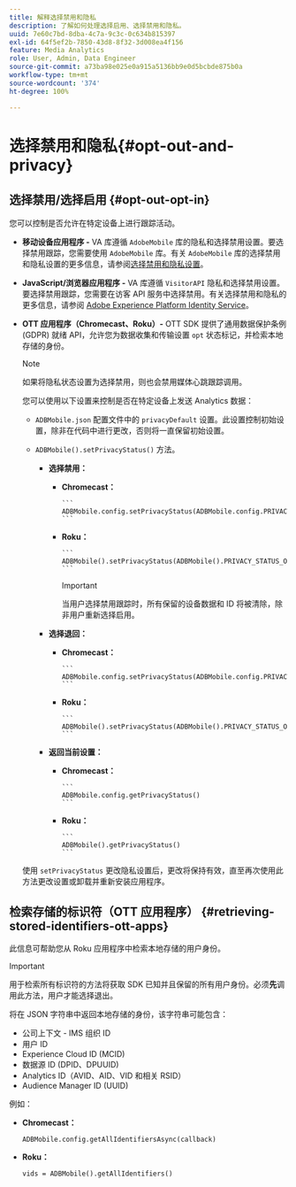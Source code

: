 ```yaml
---
title: 解释选择禁用和隐私
description: 了解如何处理选择启用、选择禁用和隐私。
uuid: 7e60c7bd-8dba-4c7a-9c3c-0c634b815397
exl-id: 64f5ef2b-7850-43d8-8f32-3d008ea4f156
feature: Media Analytics
role: User, Admin, Data Engineer
source-git-commit: a73ba98e025e0a915a5136bb9e0d5bcbde875b0a
workflow-type: tm+mt
source-wordcount: '374'
ht-degree: 100%

---
```


# 选择禁用和隐私{#opt-out-and-privacy}

## 选择禁用/选择启用 {#opt-out-opt-in}

您可以控制是否允许在特定设备上进行跟踪活动。

* **移动设备应用程序 -** VA 库遵循 `AdobeMobile` 库的隐私和选择禁用设置。要选择禁用跟踪，您需要使用 `AdobeMobile` 库。有关 `AdobeMobile` 库的选择禁用和隐私设置的更多信息，请参阅[选择禁用和隐私设置](https://experienceleague.adobe.com/docs/mobile-services/android/gdpr-privacy-android/privacy.html?lang=zh-Hans)。
* **JavaScript/浏览器应用程序 -** VA 库遵循 `VisitorAPI` 隐私和选择禁用设置。要选择禁用跟踪，您需要在访客 API 服务中选择禁用。有关选择禁用和隐私的更多信息，请参阅 [Adobe Experience Platform Identity Service](https://experienceleague.adobe.com/docs/id-service/using/home.html?lang=zh-Hans)。
* **OTT 应用程序（Chromecast、Roku）-** OTT SDK 提供了通用数据保护条例 (GDPR) 就绪 API，允许您为数据收集和传输设置 `opt` 状态标记，并检索本地存储的身份。

  >[!NOTE]
  >
  >如果将隐私状态设置为选择禁用，则也会禁用媒体心跳跟踪调用。

  您可以使用以下设置来控制是否在特定设备上发送 Analytics 数据：

   * `ADBMobile.json` 配置文件中的 `privacyDefault` 设置。此设置控制初始设置，除非在代码中进行更改，否则将一直保留初始设置。

   * `ADBMobile().setPrivacyStatus()` 方法。

      * **选择禁用：**

         * **Chromecast：**

               ```
               ADBMobile.config.setPrivacyStatus(ADBMobile.config.PRIVACY_STATUS_OPT_OUT)
               ```
           
         * **Roku：**

               ```
               ADBMobile().setPrivacyStatus(ADBMobile().PRIVACY_STATUS_OPT_OUT)
               ```
           
           >[!IMPORTANT]
           >
           >当用户选择禁用跟踪时，所有保留的设备数据和 ID 将被清除，除非用户重新选择启用。

      * **选择退回：**

         * **Chromecast：**

               ```
               ADBMobile.config.setPrivacyStatus(ADBMobile.config.PRIVACY_STATUS_OPT_IN)
               ```
           
         * **Roku：**

               ```
               ADBMobile().setPrivacyStatus(ADBMobile().PRIVACY_STATUS_OPT_IN)
               ```
           
      * **返回当前设置：**

         * **Chromecast：**

               ```
               ADBMobile.config.getPrivacyStatus()
               ```
           
         * **Roku：**

               ```
               ADBMobile().getPrivacyStatus()
               ```
           
  使用 `setPrivacyStatus` 更改隐私设置后，更改将保持有效，直至再次使用此方法更改设置或卸载并重新安装应用程序。

## 检索存储的标识符（OTT 应用程序） {#retrieving-stored-identifiers-ott-apps}

此信息可帮助您从 Roku 应用程序中检索本地存储的用户身份。

>[!IMPORTANT]
>
>用于检索所有标识符的方法将获取 SDK 已知并且保留的所有用户身份。必须&#x200B;**先**&#x200B;调用此方法，用户才能选择退出。

将在 JSON 字符串中返回本地存储的身份，该字符串可能包含：

* 公司上下文 - IMS 组织 ID
* 用户 ID
* Experience Cloud ID (MCID)
* 数据源 ID (DPID、DPUUID)
* Analytics ID（AVID、AID、VID 和相关 RSID）
* Audience Manager ID (UUID)

例如：

* **Chromecast：**

  ```
  ADBMobile.config.getAllIdentifiersAsync(callback)
  ```

* **Roku：**

  ```
  vids = ADBMobile().getAllIdentifiers()
  ```
